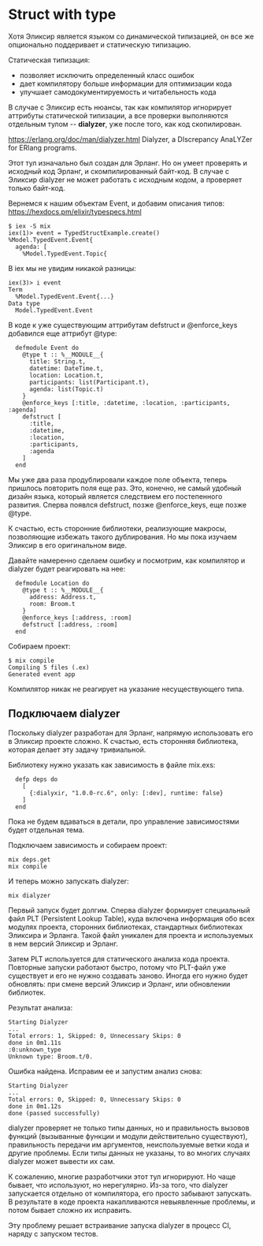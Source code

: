 # Struct with type

Хотя Эликсир является языком со динамической типизацией, он все же опционально поддеривает и статическую типизацию. 

Статическая типизация:
- позволяет исключить определенный класс ошибок
- дает компилятору больше информации для оптимизации кода
- улучшает самодокументируемость и читабельность кода

В случае с Эликсир есть нюансы, так как компилятор игнорирует аттрибуты статической типизации, а все проверки выполняются отдельным тулом -- **dialyzer**, уже после того, как код скопилирован.

https://erlang.org/doc/man/dialyzer.html
Dialyzer, a DIscrepancy AnaLYZer for ERlang programs. 

Этот тул изначально был создан для Эрланг. Но он умеет проверять и исходный код Эрланг, и скомпилированный байт-код. В случае с Эликсир dialyzer не может работать с исходным кодом, а проверяет только байт-код.

Вернемся к нашим объектам Event, и добавим описания типов:
https://hexdocs.pm/elixir/typespecs.html

```
$ iex -S mix
iex(1)> event = TypedStructExample.create()
%Model.TypedEvent.Event{
  agenda: [
    %Model.TypedEvent.Topic{
```

В iex мы не увидим никакой разницы:
```
iex(3)> i event
Term
  %Model.TypedEvent.Event{...}
Data type
  Model.TypedEvent.Event
```

В коде к уже существующим аттрибутам defstruct и @enforce_keys добавился еще аттрибут @type:
```
  defmodule Event do
    @type t :: %__MODULE__{
      title: String.t,
      datetime: DateTime.t,
      location: Location.t,
      participants: list(Participant.t),
      agenda: list(Topic.t)
    }
    @enforce_keys [:title, :datetime, :location, :participants, :agenda]
    defstruct [
      :title,
      :datetime,
      :location,
      :participants,
      :agenda
    ]
  end
```

Мы уже два раза продублировали каждое поле объекта, теперь пришлось повторить поля еще раз. Это, конечно, не самый удобный дизайн языка, который является следствием его постепенного развития. Сперва появлся defstruct, позже @enforce_keys, еще позже @type.

К счастью, есть сторонние библиотеки, реализующие макросы, позволяющие избежать такого дублирования. Но мы пока изучаем Эликсир в его оригинальном виде.

Давайте намеренно сделаем ошибку и посмотрим, как компилятор и dialyzer будет реагировать на нее:
```
  defmodule Location do
    @type t :: %__MODULE__{
      address: Address.t,
      room: Broom.t
    }
    @enforce_keys [:address, :room]
    defstruct [:address, :room]
  end
```

Собираем проект:
```
$ mix compile
Compiling 5 files (.ex)
Generated event app
```
Компилятор никак не реагирует на указание несуществующего типа.


## Подключаем dialyzer

Поскольку dialyzer разработан для Эрланг, напрямую использовать его в Эликсир проекте сложно. К счастью, есть сторонняя библиотека, которая делает эту задачу тривиальной. 

Библиотеку нужно указать как зависимость в файле mix.exs:
```
  defp deps do
    [
      {:dialyxir, "1.0.0-rc.6", only: [:dev], runtime: false}
    ]
  end
```
Пока не будем вдаваться в детали, про управление зависимостями будет отдельная тема. 

Подключаем зависимость и собираем проект:
```
mix deps.get
mix compile
```

И теперь можно запускать dialyzer:
```
mix dialyzer
```

Первый запуск будет долгим. Сперва dialyzer формирует специальный файл PLT (Persistent Lookup Table), куда включена информация обо всех модулях проекта, сторонних библиотеках, стандартных библиотеках Эликсира и Эрланга. Такой файл уникален для проекта и используемых в нем версий Эликсир и Эрланг.

Затем PLT используется для статического анализа кода проекта. Повторные запуски работают быстро, потому что PLT-файл уже существует и его не нужно создавать заново. Иногда его нужно будет обновлять: при смене версий Эликсир и Эрланг, или обновлении библиотек.

Результат анализа:
```
Starting Dialyzer
...
Total errors: 1, Skipped: 0, Unnecessary Skips: 0
done in 0m1.11s
:0:unknown_type
Unknown type: Broom.t/0.
```

Ошибка найдена. Исправим ее и запустим анализ снова:
```
Starting Dialyzer
...
Total errors: 0, Skipped: 0, Unnecessary Skips: 0
done in 0m1.12s
done (passed successfully)
```

dialyzer проверяет не только типы данных, но и правильность вызовов функций (вызыванные функции и модули действительно существуют), правильность передачи им аргументов, неиспользуемые ветки кода и другие проблемы. Если типы данных не указаны, то во многих случаях dialyzer может вывести их сам.

К сожалению, многие разработчики этот тул игнорируют. Но чаще бывает, что используют, но нерегулярно. Из-за того, что dialyzer запускается отдельно от компилятора, его просто забывают запускать. В результате в коде проекта накапливаются невыявленные проблемы, и потом бывает сложно их исправить.

Эту проблему решает встраивание запуска dialyzer в процесс CI, наряду с запуском тестов.

